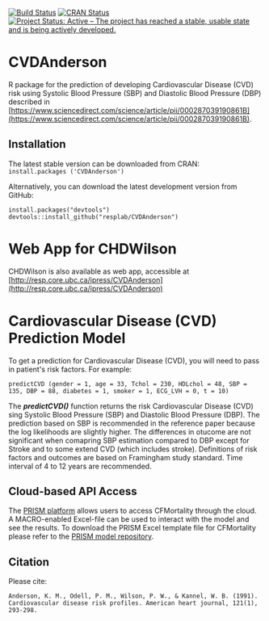 [![Build Status](https://travis-ci.org/resplab/CVDAnderson.svg?branch=master)](https://travis-ci.org/resplab/CVDAnderson)
[![CRAN Status](https://www.r-pkg.org/badges/version/CVDAnderson)](https://cran.r-project.org/web/packages/CVDAnderson/index.html)
[![Project Status: Active – The project has reached a stable, usable state and is being actively developed.](https://www.repostatus.org/badges/latest/active.svg)](https://www.repostatus.org/#active)

# CVDAnderson

R package for the prediction of developing Cardiovascular Disease (CVD) risk using Systolic Blood Pressure (SBP) and Diastolic Blood Pressure (DBP) described in [https://www.sciencedirect.com/science/article/pii/000287039190861B](https://www.sciencedirect.com/science/article/pii/000287039190861B). 

## Installation

The latest stable version can be downloaded from CRAN:  
`install.packages ('CVDAnderson')`

Alternatively, you can download the latest development version from GitHub:

```
install.packages("devtools")
devtools::install_github("resplab/CVDAnderson")
```

# Web App for CHDWilson 

CHDWilson is also available as web app, accessible at [http://resp.core.ubc.ca/ipress/CVDAnderson](http://resp.core.ubc.ca/ipress/CVDAnderson)

# Cardiovascular Disease (CVD) Prediction Model

To get a prediction for Cardiovascular Disease (CVD), you will need to pass in patient's risk factors. For example: 

```
predictCVD (gender = 1, age = 33, Tchol = 230, HDLchol = 48, SBP = 135, DBP = 88, diabetes = 1, smoker = 1, ECG_LVH = 0, t = 10)
```

The ***predictCVD()*** function returns the risk Cardiovascular Disease (CVD) sing Systolic Blood Pressure (SBP) and Diastolic Blood Pressure (DBP).
The prediction based on SBP is recommended in the reference paper because the log likelihoods are slightly higher. The differences in otucome are not significant when comapring SBP estimation compared to DBP except for Stroke and to some extend CVD (which includes stroke). Definitions of risk factors and outcomes are based on Framingham study standard. Time interval of 4 to 12 years are recommended.

## Cloud-based API Access
The [PRISM platform](http://prism.resp.core.ubc.ca) allows users to access CFMortality through the cloud. A MACRO-enabled Excel-file can be used to interact with the model and see the results. To download the PRISM Excel template file for CFMortality please refer to the [PRISM model repository](http://resp.core.ubc.ca/ipress/prism).


## Citation

Please cite: 

```
Anderson, K. M., Odell, P. M., Wilson, P. W., & Kannel, W. B. (1991). Cardiovascular disease risk profiles. American heart journal, 121(1), 293-298.
```
